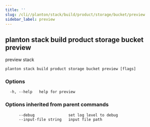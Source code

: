 ```yaml
---
title: ''
slug: /cli//planton/stack/build/product/storage/bucket/preview
sidebar_label: preview
---
```

## planton stack build product storage bucket preview

preview stack

```
planton stack build product storage bucket preview [flags]
```

### Options

```
  -h, --help   help for preview
```

### Options inherited from parent commands

```
      --debug               set log level to debug
      --input-file string   input file path
```

